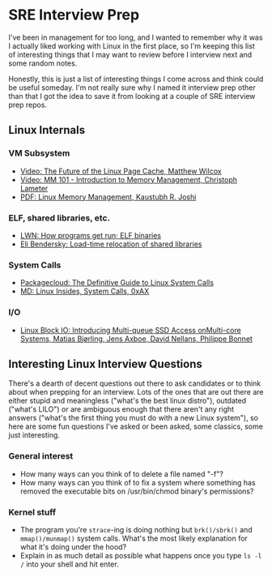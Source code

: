 # SRE Interview Prep

I've been in management for too long, and I wanted to remember why it was I actually liked working
with Linux in the first place, so I'm keeping this list of interesting things that I may want to
review before I interview next and some random notes.

Honestly, this is just a list of interesting things I come across and think could be useful someday.
I'm not really sure why I named it interview prep other than that I got the idea to save it from looking
at a couple of SRE interview prep repos.

## Linux Internals

### VM Subsystem

* [Video: The Future of the Linux Page Cache, Matthew Wilcox](https://www.youtube.com/watch?v=xxWaa-lPR-8)
* [Video: MM 101 - Introduction to Memory Management, Christoph Lameter](https://www.youtube.com/watch?v=i17b3xJv3Uo)
* [PDF: Linux Memory Management, Kaustubh R. Joshi](http://www.cs.columbia.edu/~krj/os/lectures/L17-LinuxPaging.pdf)


### ELF, shared libraries, etc.

* [LWN: How programs get run; ELF binaries](https://lwn.net/Articles/631631/)
* [Eli Bendersky: Load-time relocation of shared libraries](https://eli.thegreenplace.net/2011/08/25/load-time-relocation-of-shared-libraries/)

### System Calls

* [Packagecloud: The Definitive Guide to Linux System Calls](https://blog.packagecloud.io/eng/2016/04/05/the-definitive-guide-to-linux-system-calls/)
* [MD: Linux Insides, System Calls, 0xAX](https://github.com/0xAX/linux-insides/tree/master/SysCall)

### I/O

* [Linux Block IO: Introducing Multi-queue SSD Access onMulti-core Systems, Matias Bjørling, Jens Axboe, David Nellans, Philippe Bonnet](http://kernel.dk/systor13-final18.pdf)


## Interesting Linux Interview Questions

There's a dearth of decent questions out there to ask candidates or to think about when prepping for an
interview. Lots of the ones that are out there are either stupid and meaningless ("what's the best linux
distro"), outdated ("what's LILO") or are ambiguous enough that there aren't any right answers ("what's
the first thing you must do with a new Linux system"), so here are some fun questions I've asked or been
asked, some classics, some just interesting.

### General interest

* How many ways can you think of to delete a file named "-f"?
* How many ways can you think of to fix a system where something has removed the executable bits on /usr/bin/chmod binary's permissions?

### Kernel stuff

* The program you're `strace`-ing  is doing nothing but `brk()/sbrk()` and `mmap()/munmap()` system calls. What's the most likely
  explanation for what it's doing under the hood?
* Explain in as much detail as possible what happens once you type `ls -l /` into your shell and hit enter.
